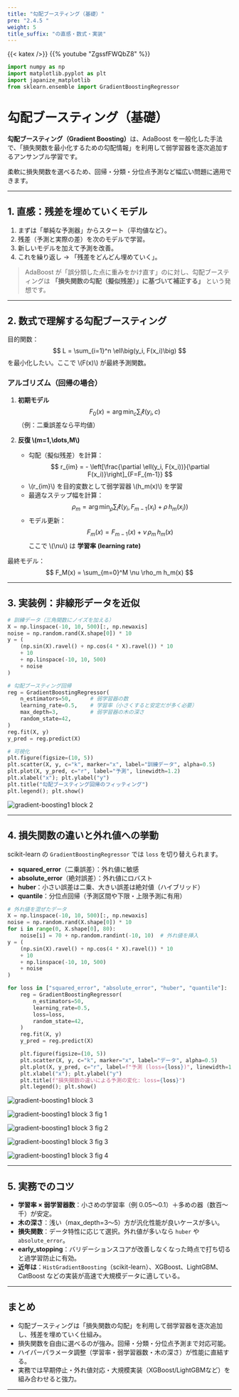 ```yaml
---
title: "勾配ブースティング（基礎）"
pre: "2.4.5 "
weight: 5
title_suffix: "の直感・数式・実装"
---
```


{{< katex />}}
{{% youtube "ZgssfFWQbZ8" %}}

```python
import numpy as np
import matplotlib.pyplot as plt
import japanize_matplotlib
from sklearn.ensemble import GradientBoostingRegressor
```

# 勾配ブースティング（基礎）

<div class="pagetop-box">
  <p><b>勾配ブースティング（Gradient Boosting）</b>は、AdaBoost を一般化した手法で、「損失関数を最小化するための勾配情報」を利用して弱学習器を逐次追加するアンサンブル学習です。</p>
  <p>柔軟に損失関数を選べるため、回帰・分類・分位点予測など幅広い問題に適用できます。</p>
</div>

---

## 1. 直感：残差を埋めていくモデル

1. まずは「単純な予測器」からスタート（平均値など）。  
2. 残差（予測と実際の差）を次のモデルで学習。  
3. 新しいモデルを加えて予測を改善。  
4. これを繰り返し → 「残差をどんどん埋めていく」。  

> AdaBoost が「誤分類した点に重みをかけ直す」のに対し、勾配ブースティングは **「損失関数の勾配（擬似残差）」に基づいて補正する」** という発想です。

---

## 2. 数式で理解する勾配ブースティング

目的関数：
$$
L = \sum_{i=1}^n \ell\big(y_i, F(x_i)\big)
$$
を最小化したい。ここで \\(F(x)\\) が最終予測関数。

### アルゴリズム（回帰の場合）
1. **初期モデル**
$$
F_0(x) = \arg\min_c \sum_i \ell(y_i, c)
$$
（例：二乗誤差なら平均値）

2. **反復 \\(m=1,\dots,M\\)**
   - 勾配（擬似残差）を計算：
     $$
     r_{im} = - \left[\frac{\partial \ell(y_i, F(x_i))}{\partial F(x_i)}\right]_{F=F_{m-1}}
     $$
   - \\(r_{im}\\) を目的変数として弱学習器 \\(h_m(x)\\) を学習
   - 最適なステップ幅を計算：
     $$
     \rho_m = \arg\min_\rho \sum_i \ell\big(y_i, F_{m-1}(x_i) + \rho \, h_m(x_i)\big)
     $$
   - モデル更新：
     $$
     F_m(x) = F_{m-1}(x) + \nu \, \rho_m \, h_m(x)
     $$
     ここで \\(\nu\\) は **学習率 (learning rate)**

最終モデル：
$$
F_M(x) = \sum_{m=0}^M \nu \rho_m h_m(x)
$$

---

## 3. 実装例：非線形データを近似

```python
# 訓練データ（三角関数にノイズを加える）
X = np.linspace(-10, 10, 500)[:, np.newaxis]
noise = np.random.rand(X.shape[0]) * 10
y = (
    (np.sin(X).ravel() + np.cos(4 * X).ravel()) * 10
    + 10
    + np.linspace(-10, 10, 500)
    + noise
)

# 勾配ブースティング回帰
reg = GradientBoostingRegressor(
    n_estimators=50,      # 弱学習器の数
    learning_rate=0.5,    # 学習率（小さくすると安定だが多く必要）
    max_depth=3,          # 弱学習器の木の深さ
    random_state=42,
)
reg.fit(X, y)
y_pred = reg.predict(X)

# 可視化
plt.figure(figsize=(10, 5))
plt.scatter(X, y, c="k", marker="x", label="訓練データ", alpha=0.5)
plt.plot(X, y_pred, c="r", label="予測", linewidth=1.2)
plt.xlabel("x"); plt.ylabel("y")
plt.title("勾配ブースティング回帰のフィッティング")
plt.legend(); plt.show()
```

![gradient-boosting1 block 2](/images/basic/ensemble/gradient-boosting1_block02.svg)

---

## 4. 損失関数の違いと外れ値への挙動

scikit-learn の `GradientBoostingRegressor` では `loss` を切り替えられます。

- **squared_error**（二乗誤差）：外れ値に敏感  
- **absolute_error**（絶対誤差）：外れ値にロバスト  
- **huber**：小さい誤差は二乗、大きい誤差は絶対値（ハイブリッド）  
- **quantile**：分位点回帰（予測区間や下限・上限予測に有用）

```python
# 外れ値を混ぜたデータ
X = np.linspace(-10, 10, 500)[:, np.newaxis]
noise = np.random.rand(X.shape[0]) * 10
for i in range(0, X.shape[0], 80):
    noise[i] = 70 + np.random.randint(-10, 10)  # 外れ値を挿入
y = (
    (np.sin(X).ravel() + np.cos(4 * X).ravel()) * 10
    + 10
    + np.linspace(-10, 10, 500)
    + noise
)

for loss in ["squared_error", "absolute_error", "huber", "quantile"]:
    reg = GradientBoostingRegressor(
        n_estimators=50,
        learning_rate=0.5,
        loss=loss,
        random_state=42,
    )
    reg.fit(X, y)
    y_pred = reg.predict(X)

    plt.figure(figsize=(10, 5))
    plt.scatter(X, y, c="k", marker="x", label="データ", alpha=0.5)
    plt.plot(X, y_pred, c="r", label=f"予測 (loss={loss})", linewidth=1.2)
    plt.xlabel("x"); plt.ylabel("y")
    plt.title(f"損失関数の違いによる予測の変化: loss={loss}")
    plt.legend(); plt.show()
```

![gradient-boosting1 block 3](/images/basic/ensemble/gradient-boosting1_block03.svg)

![gradient-boosting1 block 3 fig 1](/images/basic/ensemble/gradient-boosting1_block03_fig01.svg)

![gradient-boosting1 block 3 fig 2](/images/basic/ensemble/gradient-boosting1_block03_fig02.svg)

![gradient-boosting1 block 3 fig 3](/images/basic/ensemble/gradient-boosting1_block03_fig03.svg)

![gradient-boosting1 block 3 fig 4](/images/basic/ensemble/gradient-boosting1_block03_fig04.svg)

---

## 5. 実務でのコツ

- **学習率 × 弱学習器数**：小さめの学習率（例 0.05〜0.1）＋多めの器（数百〜千）が安定。  
- **木の深さ**：浅い（max_depth=3〜5）方が汎化性能が良いケースが多い。  
- **損失関数**：データ特性に応じて選択。外れ値が多いなら `huber` や `absolute_error`。  
- **early_stopping**：バリデーションスコアが改善しなくなった時点で打ち切ると過学習防止に有効。  
- **近年は**：`HistGradientBoosting`（scikit-learn）、XGBoost、LightGBM、CatBoost などの実装が高速で大規模データに適している。  

---

## まとめ

- 勾配ブースティングは「損失関数の勾配」を利用して弱学習器を逐次追加し、残差を埋めていく仕組み。  
- 損失関数を自由に選べるのが強み。回帰・分類・分位点予測まで対応可能。  
- ハイパーパラメータ調整（学習率・弱学習器数・木の深さ）が性能に直結する。  
- 実務では早期停止・外れ値対応・大規模実装（XGBoost/LightGBMなど）を組み合わせると強力。  

---
